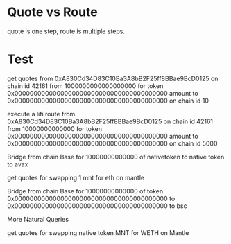 # Quote vs Route

quote is one step, route is multiple steps.

# Test

get quotes from 0xA830Cd34D83C10Ba3A8bB2F25ff8BBae9BcD0125 on chain id 42161 from 1000000000000000000 for token 0x0000000000000000000000000000000000000000 amount to 0x0000000000000000000000000000000000000000 on chain id 10

execute a lifi route from 0xA830Cd34D83C10Ba3A8bB2F25ff8BBae9BcD0125 on chain id 42161 from 10000000000000 for token 0x0000000000000000000000000000000000000000 amount to 0x0000000000000000000000000000000000000000 on chain id 5000

Bridge from chain Base for 10000000000000 of nativetoken to native token to avax 

get quotes for swapping 1 mnt for eth on mantle

Bridge from chain Base for 10000000000000 of token 0x0000000000000000000000000000000000000000 to 0x0000000000000000000000000000000000000000 to bsc 

More Natural Queries

get quotes for swapping native token MNT for WETH on Mantle

